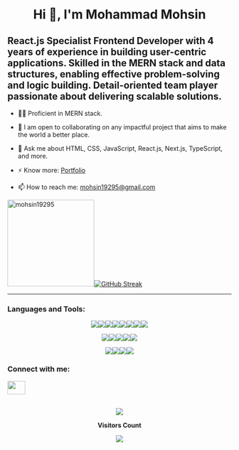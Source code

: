 <h1 align="center">Hi 👋, I'm Mohammad Mohsin</h1>
<h2 align="centre">React.js Specialist Frontend Developer with 4 years of experience in building user-centric applications. Skilled in the MERN stack and data structures, enabling effective problem-solving and logic building. Detail-oriented team player passionate about delivering scalable solutions.</h2>


- 👨‍💻 Proficient in MERN stack. 

- 🤝 I am open to collaborating on any impactful project that aims to make the world a better place.

- 💬 Ask me about HTML, CSS, JavaScript, React.js, Next.js, TypeScript, and more.

- ⚡ Know more: <a target='_blank' href='https://mohsin19295-portfolio.netlify.app/'>Portfolio</a>

- 📫 How to reach me: mohsin19295@gmail.com

<img src="https://github-readme-stats.vercel.app/api/top-langs?username=mohsin19295&show_icons=true&locale=en&layout=compact&bg_color=151515&text_color=daf7dc&title_color=daf7dc" height="195px" alt="mohsin19295"/>[![GitHub Streak](https://streak-stats.demolab.com?user=mohsin19295&theme=dark)](https://git.io/streak-stats)

---

<h3 align="left">Languages and Tools:</h3>
<p align="center"><img src="https://img.shields.io/badge/-HTML5-E34F26?style=for-the-badge&logo=html5&logoColor=white"/><img src="https://img.shields.io/badge/-CSS3-1572B6?style=for-the-badge&logo=css3&logoColor=white"/><img src="https://img.shields.io/badge/-JavaScript-eed718?style=for-the-badge&logo=javascript&logoColor=ffffff"/><img src="https://img.shields.io/badge/React-20232A?style=for-the-badge&logo=react&logoColor=61DAFB"/><img src="https://img.shields.io/badge/-Redux-764abc?style=for-the-badge&logo=redux&logoColor=white"/><img src="https://img.shields.io/badge/-Node.js-3C873A?style=for-the-badge&logo=Node.js&logoColor=white"/><img src="https://img.shields.io/badge/Express.js-000000?style=for-the-badge&logo=express&logoColor=white"/><img src="https://img.shields.io/badge/-MongoDB-4DB33D?style=for-the-badge&logo=mongodb&logoColor=FFFFFF"/></p><p align="center"><img src="https://img.shields.io/badge/firebase-ffca28?style=for-the-badge&logo=firebase&logoColor=black"/><img src="https://img.shields.io/badge/jQuery-0769AD?style=for-the-badge&logo=jquery&logoColor=white"/><img src="https://img.shields.io/badge/Tailwind_CSS-38B2AC?style=for-the-badge&logo=tailwind-css&logoColor=white"/><img src="https://img.shields.io/badge/Material%20UI-007FFF?style=for-the-badge&logo=mui&logoColor=white"/><img src="https://img.shields.io/badge/Bootstrap-563D7C?style=for-the-badge&logo=bootstrap&logoColor=white"/></p><p align="center"><img src="https://img.shields.io/badge/Jira-0052CC?style=for-the-badge&logo=Jira&logoColor=white"/><img src="https://img.shields.io/badge/Postman-FF6C37?style=for-the-badge&logo=Postman&logoColor=white"/><img src="http://img.shields.io/badge/-Git-F1502F?style=for-the-badge&logo=git&logoColor=FFFFFF"/><img src="https://img.shields.io/badge/Linux-FCC624?style=for-the-badge&logo=linux&logoColor=black"/></p>


<h3 align="left">Connect with me:</h3>
<p align="left"><a href="https://linkedin.com/in/mohsin19295" target="blank"><img align="center" src="https://raw.githubusercontent.com/rahuldkjain/github-profile-readme-generator/master/src/images/icons/Social/linked-in-alt.svg" height="30" width="40" /></a></p>

<div align="center">
<br><a href="https://www.github.com/mohsin19295" target="_blank" rel="noreferrer"><img
src="https://img.shields.io/github/followers/mohsin19295?logo=github&style=for-the-badge&color=3382ed&labelColor=171717" /></a>
<br><p align="centre"><b>Visitors Count</b></p>  
<p align="center"><img align="center" src="https://profile-counter.glitch.me/{mohsin19295}/count.svg" /></p> 
<br></div>
